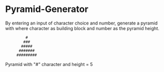 # Pyramid-Generator
By entering an input of character choice and number, generate a pyramid with where character as building block and number as the pyramid height.
            

             #
            ###
           ##### 
          #######
         ######### 

Pyramid with "#" character and height = 5
